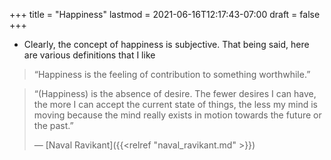 +++
title = "Happiness"
lastmod = 2021-06-16T12:17:43-07:00
draft = false
+++

-   Clearly, the concept of happiness is subjective. That being said, here are various definitions that I like

> “Happiness is the feeling of contribution to something worthwhile.”

<!--quoteend-->

> “(Happiness) is the absence of desire. The fewer desires I can have, the more I can accept the current state of things, the less my mind is moving because the mind really exists in motion towards the future or the past.”
>
> — [Naval Ravikant]({{<relref "naval_ravikant.md" >}})